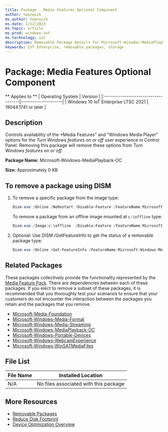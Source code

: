 ```yaml
---
title: Package - Media Features Optional Component
author: twarwick
ms.author: twarwick
ms.date: 1/12/2023
ms.topic: article
ms.prod: windows-iot
ms.technology: iot
description: Removable Package Details for Microsoft-Winodws-MediaPlayback-OC
keywords: IoT Enterprise, removable packages, storage
---
```


# Package: Media Features Optional Component
** Applies to **
| Operating System                    |  Version            |
|:------------------------------------|:--------------------|
| Windows 10 IoT Enterprise LTSC 2021 | 19044.1741 or later |

## Description
Controls availability of the *Media Features" and "Windows Media Player" options for the *Turn Windows features on or off* user experience in Control Panel.  Removing this package will remove these options from *Turn Windows features on or off*. 

**Package Name:** Microsoft-Windows-MediaPlayback-OC

**Size:** Approximately 0 KB

## To remove a package using DISM

1. To remove a specific package from the image type:
   ```powershell
   Dism.exe /Online /NoRestart /Disable-Feature /FeatureName:Microsoft-Windows-MediaPlayback-OC /PackageName:@Package
   ````

   To remove a package from an offline image mounted at `c:\offline` type:
   ```powershell
   Dism.exe /Image:c:\offline  /Disable-Feature /FeatureName:Microsoft-Windows-MediaPlayback-OC /PackageName:@Package
   ```

1. Optional: Use DISM /GetFeatureInfo to get the status of a removable package type:
   ```powershell
   Dism.exe /Online /Get-FeatureInfo /FeatureName:Microsoft-Windows-MediaPlayback-OC /PackageName:@Package
   ````

## Related Packages
These packages collectively provide the functionality represented by the [Media Feature Pack](/windows/win32/wmdm/windows-media-device-manager-architecture).  There are dependencies between each of these packages.  If you elect to remove a subset of these packages, it is recommended that you thoroughly test your scenarios to ensure that your customers do not encounter the interaction between the packages you retain and the packages that you remove.

- [Microsoft-Media-Foundation](/windows/iot/iot-enterprise/Optimize-Your-Device/Removable-Packages-Details/Microsoft-Media-Foundation)
- [Microsoft-Windows-Media-Format](/windows/iot/iot-enterprise/Optimize-Your-Device/Removable-Packages-Details/Microsoft-Windows-Media-Format)
- [Microsoft-Windows-Media-Streaming](/windows/iot/iot-enterprise/Optimize-Your-Device/Removable-Packages-Details/Microsoft-Windows-Media-Streaming) 
- [Microsoft-Windows-MediaPlayback-OC](/windows/iot/iot-enterprise/Optimize-Your-Device/Removable-Packages-Details/Microsoft-Windows-MediaPlayback-OC)    
- [Microsoft-Windows-Portable-Devices](/windows/iot/iot-enterprise/Optimize-Your-Device/Removable-Packages-Details/Microsoft-Windows-Portable-Devices)   
- [Microsoft-Windows-WebcamExperience](/windows/iot/iot-enterprise/Optimize-Your-Device/Removable-Packages-Details/Microsoft-Windows-WebcamExperience) 
- [Microsoft-Windows-WinSATMediaFiles](/windows/iot/iot-enterprise/Optimize-Your-Device/Removable-Packages-Details/Microsoft-Windows-WinSATMediaFiles) 

## File List
| File Name | Installed Location |
|-----------|--------------------|
|    N/A    |  No files associated with this package   |

## More Resources
- [Removable Packages](/windows/iot/iot-enterprise/Optimize-Your-Device/Removable-Packages)
- [Reduce Disk Footprint](/windows/iot/iot-enterprise/Optimize-Your-Device/Reduce-Disk-Footprint)
- [Device Optimization Overview](/windows/iot/iot-enterprise/Optimize-Your-Device/Overview)
